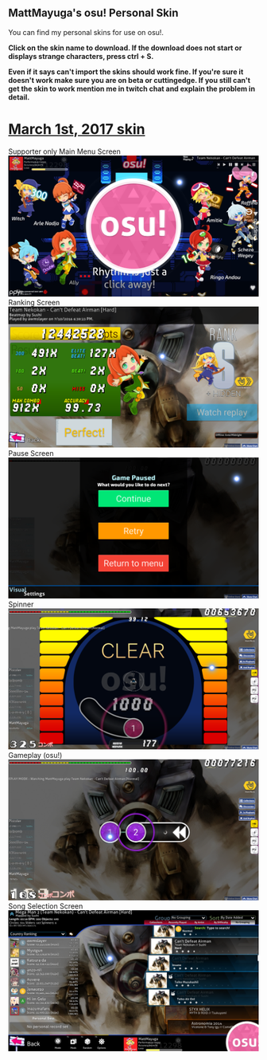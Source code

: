 ## MattMayuga's osu! Personal Skin

You can find my personal skins for use on osu!.

**Click on the skin name to download. If the download does not start or displays strange characters, press ctrl + S.**

**Even if it says can't import the skins should work fine. If you're sure it doesn't work make sure you are on beta or cuttingedge. If you still can't get the skin to work mention me in twitch chat and explain the problem in detail.**

# [March 1st, 2017 skin](https://www.dropbox.com/s/wxaab5gf5tl68hh/MattMayuga%27s%20Skin%20%28March%201st%2C%202017%29.osk?dl=0)
Supporter only Main Menu Screen
![](https://github.com/MattMayuga/mattmayugas-osu-skin/blob/master/Mm's%20Personal%20Skin%20(Mar.%201st,%202017)%20screenshots/screenshot718.png?raw=true)
Ranking Screen
![](https://github.com/MattMayuga/mattmayugas-osu-skin/blob/master/Mm's%20Personal%20Skin%20(Mar.%201st,%202017)%20screenshots/screenshot723.png?raw=)
Pause Screen
![](https://github.com/MattMayuga/mattmayugas-osu-skin/blob/master/Mm's%20Personal%20Skin%20(Mar.%201st,%202017)%20screenshots/screenshot728.png?raw=true)
Spinner
![](https://github.com/MattMayuga/mattmayugas-osu-skin/blob/master/Mm's%20Personal%20Skin%20(Mar.%201st,%202017)%20screenshots/screenshot727.png?raw=true)
Gameplay (osu!)
![](https://github.com/MattMayuga/mattmayugas-osu-skin/blob/master/Mm's%20Personal%20Skin%20(Mar.%201st,%202017)%20screenshots/screenshot725.png?raw=true)
Song Selection Screen
![](https://github.com/MattMayuga/mattmayugas-osu-skin/blob/master/Mm's%20Personal%20Skin%20(Mar.%201st,%202017)%20screenshots/screenshot722.png?raw=true)
